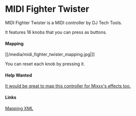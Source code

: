 # MIDI Fighter Twister

MIDI Fighter Twister is a MIDI controller by DJ Tech Tools.

It features 16 knobs that you can press as buttons.

#### Mapping

[[/media/midi_fighter_twister_mapping.jpg|]]

You can reset each knob by pressing it.

#### Help Wanted

[It would be great to map this controller for Mixxx's effects
too.](https://github.com/mixxxdj/mixxx/pull/1778#issuecomment-429711266)

#### Links

[Mapping
XML](https://github.com/mixxxdj/mixxx/blob/9e8bec58eed120a476864a857cb74a85ec4d0e41/res/controllers/DJ%20TechTools%20MIDI%20Fighter%20Twister.midi.xml)
